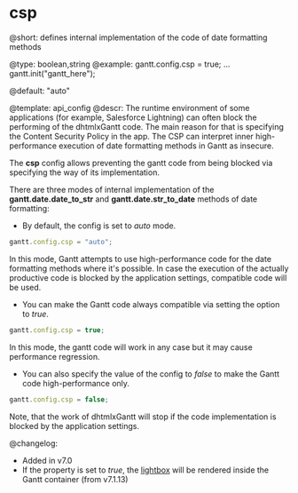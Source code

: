 csp
=============

@short: defines internal implementation of the code of date formatting methods
	

@type: boolean,string
@example:
gantt.config.csp = true;
...
gantt.init("gantt_here");

@default: "auto"

@template:	api_config
@descr:
The runtime environment of some applications (for example, Salesforce Lightning) can often block the performing of the dhtmlxGantt code.
The main reason for that is specifying the Content Security Policy in the app. 
The CSP can interpret inner high-performance execution of date formatting methods in Gantt as insecure. 

The **csp** config allows preventing the gantt code from being blocked via specifying the way of its implementation. 

There are three modes of internal implementation of the **gantt.date.date_to_str** and **gantt.date.str_to_date** methods of date formatting:

- By default, the config is set to *auto* mode. 

~~~js
gantt.config.csp = "auto";
~~~

In this mode, Gantt attempts to use high-performance code for the date formatting methods where it's possible. In case the execution of the actually productive code is blocked by the application settings, compatible code will be used.

- You can make the Gantt code always compatible via setting the option to *true*.

~~~js
gantt.config.csp = true;
~~~

In this mode, the gantt code will work in any case but it may cause performance regression.

-  You can also specify the value of the config to *false* to make the Gantt code high-performance only.

~~~js
gantt.config.csp = false;
~~~

Note, that the work of dhtmlxGantt will stop if the code implementation is blocked by the application settings.

@changelog: 

- Added in v7.0
- If the property is set to *true*, the [lightbox](api/gantt_lightbox_config.md) will be rendered inside the Gantt container (from v7.1.13)
